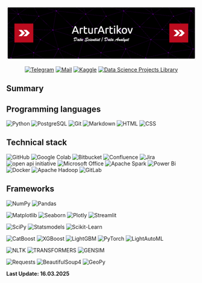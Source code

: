 ![Header](./header_16_03_2025.png)

<div id="socials" align="center">
  
  [![Telegram](https://img.shields.io/badge/Telegram-2CA5E0?style=for-the-badge&logo=telegram&logoColor=white)](https://t.me/ArturArtikov)
  [![Mail](https://img.shields.io/badge/Mail-0077FF?style=for-the-badge)](mailto:artikovartur@internet.ru)
  [![Kaggle](https://img.shields.io/badge/Kaggle-035a7d?style=for-the-badge&logo=kaggle&logoColor=white)](https://www.kaggle.com/arturartikov) 
  [![Data Science Projects Library](https://img.shields.io/badge/Data%20Science%20Projects%20Library-%23121011.svg?style=for-the-badge&logo=github&logoColor=white)](https://github.com/ArturArtikov/Portfolio)
  
</div>


## Summary



## Programming languages

![Python](https://ziadoua.github.io/m3-Markdown-Badges/badges/Python/python3.svg)
![PostgreSQL](https://ziadoua.github.io/m3-Markdown-Badges/badges/PostgreSQL/postgresql1.svg)
![Git](https://ziadoua.github.io/m3-Markdown-Badges/badges/Git/git1.svg)
![Markdown](https://ziadoua.github.io/m3-Markdown-Badges/badges/Markdown/markdown3.svg)
![HTML](https://ziadoua.github.io/m3-Markdown-Badges/badges/HTML/html1.svg)
![CSS](https://ziadoua.github.io/m3-Markdown-Badges/badges/CSS/css2.svg)

## Technical stack

![GitHub](https://img.shields.io/badge/github-%23121011.svg?style=for-the-badge&logo=github&logoColor=white)
![Google Colab](https://img.shields.io/badge/Google%20Colab-%23F9A825.svg?style=for-the-badge&logo=googlecolab&logoColor=white)
![Bitbucket](https://img.shields.io/badge/bitbucket-%230047B3.svg?style=for-the-badge&logo=bitbucket&logoColor=white)
![Confluence](https://img.shields.io/badge/confluence-%23172BF4.svg?style=for-the-badge&logo=confluence&logoColor=white)
![Jira](https://img.shields.io/badge/jira-%230A0FFF.svg?style=for-the-badge&logo=jira&logoColor=white)
![open api initiative](https://img.shields.io/badge/open%20api%20initiative-%23000000.svg?style=for-the-badge&logo=openapiinitiative&logoColor=white)
![Microsoft Office](https://img.shields.io/badge/Microsoft_Office-D83B01?style=for-the-badge&logo=microsoft-office&logoColor=white)
![Apache Spark](https://img.shields.io/badge/Apache%20Spark-FDEE21?style=for-the-badge&logo=apachespark&logoColor=black)
![Power Bi](https://img.shields.io/badge/power_bi-F2C811?style=for-the-badge&logo=powerbi&logoColor=black)
![Docker](https://img.shields.io/badge/docker-%230db7ed.svg?style=for-the-badge&logo=docker&logoColor=white)
![Apache Hadoop](https://img.shields.io/badge/Apache%20Hadoop-66CCFF?style=for-the-badge&logo=apachehadoop&logoColor=black)
![GitLab](https://img.shields.io/badge/gitlab-%23181717.svg?style=for-the-badge&logo=gitlab&logoColor=white)

## Frameworks

![NumPy](https://img.shields.io/badge/numpy-%23013243.svg?style=for-the-badge&logo=numpy&logoColor=white)
![Pandas](https://img.shields.io/badge/pandas-%23150458.svg?style=for-the-badge&logo=pandas&logoColor=white)

![Matplotlib](https://img.shields.io/badge/Matplotlib-%23ffffff.svg?style=for-the-badge&logo=Matplotlib&logoColor=black)
![Seaborn](https://img.shields.io/badge/Seaborn-%231F6F70.svg?style=for-the-badge)
![Plotly](https://img.shields.io/badge/Plotly-%233F4F75.svg?style=for-the-badge&logo=plotly&logoColor=white)
![Streamlit](https://img.shields.io/badge/Streamlit-%23FE4B4B.svg?style=for-the-badge&logo=streamlit&logoColor=white)

![SciPy](https://img.shields.io/badge/SciPy-%230C55A5.svg?style=for-the-badge&logo=scipy&logoColor=%white)
![Statsmodels](https://img.shields.io/badge/Statsmodels-%233F51B5.svg?style=for-the-badge&logo=Statsmodels&logoColor=%white)
![Scikit-Learn](https://img.shields.io/badge/scikit--learn-%23F7931E.svg?style=for-the-badge&logo=scikit-learn&logoColor=white)

![CatBoost](https://img.shields.io/badge/CatBoost-%23ffcc00.svg?style=for-the-badge)
![XGBoost](https://img.shields.io/badge/XGBoost-%23189fdd.svg?style=for-the-badge)
![LightGBM](https://img.shields.io/badge/LightGBM-%234b4b4d.svg?style=for-the-badg)
![PyTorch](https://img.shields.io/badge/PyTorch-%23EE4C2C.svg?style=for-the-badge&logo=PyTorch&logoColor=white)
![LightAutoML](https://img.shields.io/badge/LightAutoML-%2367cc00.svg?style=for-the-badge)

![NLTK](https://img.shields.io/badge/nltk-%235F9EA0.svg?style=for-the-badge)
![TRANSFORMERS](https://img.shields.io/badge/TRANSFORMERS-%23ffd21e.svg?style=for-the-badge)
![GENSIM](https://img.shields.io/badge/GENSIM-%23001862.svg?style=for-the-badge)

![Requests](https://img.shields.io/badge/Requests-%23636970.svg?style=for-the-badge)
![BeautifulSoup4](https://img.shields.io/badge/BeautifulSoup4-%23ffffff.svg?style=for-the-badge)
![GeoPy](https://img.shields.io/badge/GeoPy-%23EEE8AA.svg?style=for-the-badge&logo=google-earth&logoColor=#4285F4)


__Last Update: 16.03.2025__
